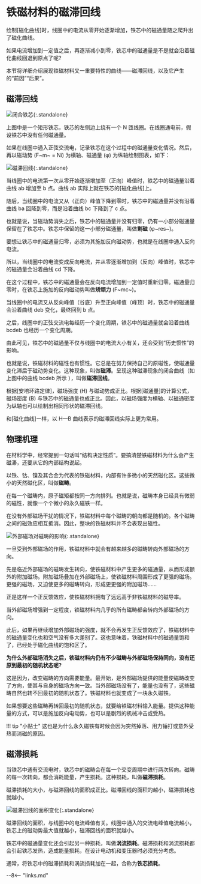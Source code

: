# 铁磁材料的磁滞回线

绘制[磁化曲线]时，线圈中的电流从零开始逐渐增加，铁芯中的磁通量随之爬升出了磁化曲线。

如果电流增加到一定值之后，再逐渐减小到零，铁芯中的磁通量是不是就会沿着磁化曲线回退到原点了呢?

本节将详细介绍展现铁磁材料又一重要特性的曲线——磁滞回线，以及它产生的“前因”“后果”。

## 磁滞回线

![闭合铁芯](https://pic3.zhimg.com/v2-7ca0ba2d9bf7873447bbccdecc152034_1440w.jpg "闭合铁芯"){:.standalone}

上图中是一个矩形铁芯，铁芯的左侧边上绕有一个 N 匝线圈。在线圈通电前，假设铁芯中没有任何磁通量。

如果在线圈中通入正弦交流电，记录铁芯在这个过程中的磁通量变化情况。然后，再以磁动势 (F~m~ = Ni) 为横轴、磁通量 (φ) 为纵轴绘制图表，如下：

![磁滞回线](https://pic1.zhimg.com/v2-76fa6cb42c5e6dea499f5096e3ac84de_b.webp "磁滞回线"){:.standalone}

当线圈中的电流第一次从零开始逐渐增加至（正向）峰值时，铁芯中的磁通量沿着曲线 ab 增加至 b 点。曲线 ab 实际上就在铁芯的[磁化曲线]上。

随后，当线圈中的电流又从（正向）峰值下降到零时，铁芯中的磁通量并没有沿着曲线 ba 回降到零，而是沿着曲线 bc 下降到了 c 点。

也就是说，当磁动势消失之后，铁芯中的磁通量并没有归零，仍有一小部分磁通量保留在了铁芯中。铁芯中保留的这一小部分磁通量，叫做**剩磁** (φ~res~)。

要想让铁芯中的磁通量归零，必须为其施加反向磁动势，也就是在线圈中通入反向电流。

所以，当线圈中的电流变成反向电流，并从零逐渐增加到（反向）峰值时，铁芯中的磁通量会沿着曲线 cd 下降。

在这个过程中，铁芯中的磁通量会在反向电流增加到一定值时重新归零。磁通量归零时，在铁芯上施加的反向磁动势叫做**矫顽力** (F~mc~)。

当线圈中的电流又从反向峰值（谷底）升至正向峰值（峰顶）时，铁芯中的磁通量会沿着曲线 deb 变化，最终回到 b 点。

之后，线圈中的正弦交流电每经历一个变化周期，铁芯中的磁通量就会沿着曲线 bcdeb 也经历一个变化周期。

由此可见，铁芯中的磁通量不仅与线圈中的电流大小有关，还会受到“历史惯性”的影响。

也就是说，铁磁材料的磁性也有惯性。它总是在努力保持自己的原磁性，使磁通量变化滞后于磁动势变化。这种现象，叫做**磁滞**。呈现这种磁滞现象的闭合曲线（如上图中的曲线 bcdeb 所示 ），叫做**磁滞回线**。

根据[安培环路定律]，磁场强度 (H) 与磁动势成正比。根据[磁通量]的计算公式，磁场密度 (B) 与铁芯中的磁通量也成正比。因此，以磁场强度为横轴、以磁通密度为纵轴也可以绘制出相同形状的磁滞回线。

和[磁化曲线]一样，以 H—B 曲线表示的磁滞回线实际上更为常用。

## 物理机理

在材料学中，经常提到一句话叫“结构决定性质”。要搞清楚铁磁材料为什么会产生磁滞，还要从它的内部结构说起。

以铁、钴、镍及其合金为代表的铁磁材料，内部有许多微小的天然磁化区。这些微小的天然磁化区，叫做**磁畴**。

在每一个磁畴内，原子磁矩都按同一方向排列。也就是说，磁畴本身已经具有微弱的磁性，就像一个个微小的永久磁铁一样。

在没有外部磁场干扰的情况下，铁磁材料中每个磁畴的朝向都是随机的。各个磁畴之间的磁效应相互抵消。因此，整块的铁磁材料并不会表现出磁性。

![外部磁场对磁畴的影响](https://pic2.zhimg.com/v2-fdc0a77e6a6a9ada565a7e19062a03bd_b.webp "外部磁场对磁畴的影响"){:.standalone}

一旦受到外部磁场的作用，铁磁材料中就会有越来越多的磁畴转向外部磁场的方向。

先是临近外部磁场的磁畴发生转向，使铁磁材料中产生更多的磁通量，从而形成额外的附加磁场。附加磁场叠加在外部磁场上，使铁磁材料周围形成了更强的磁场。更强的磁场，又迫使更多的磁畴转向，形成更更强的附加磁场……

正是这样一个正反馈效应，使铁磁材料拥有了远远高于非铁磁材料的磁导率。

当外部磁场增强到一定程度，铁磁材料内几乎的所有磁畴都会转向外部磁场的方向。

此后，如果再继续增加外部磁场的强度，就不会再发生正反馈效应了，铁磁材料中的磁通量变化也和空气没有多大差别了。这也意味着，铁磁材料中的磁通量饱和了，已经处于磁化曲线的饱和区了。

**为什么外部磁场消失之后，铁磁材料内仍有不少磁畴与外部磁场保持同向，没有还原到最初的随机状态呢?**

这是因为，改变磁畴的方向需要能量。最开始，是外部磁场提供的能量使磁畴改变了方向，使其与自身的磁场方向一致。当外部磁场没有了，能量也没有了，这些磁畴自然也转不回最初的随机状态了。铁磁材料也就变成了一块永久磁铁。

如果想要这些磁畴再转回最初的随机状态，就要给铁磁材料输入能量。提供这种能量的方式，可以是施加反向电动势，也可以是剧烈的机械冲击或受热。

!!! tip "小贴士"
    这也是为什么永久磁铁有时候会因为突然掉落、用力锤打或意外受热而消磁的原因。

## 磁滞损耗

当铁芯中通有交流电时，铁芯中的磁畴会在每一个交变周期中进行两次转向。磁畴的每一次转向，都会消耗能量，产生损耗。这种损耗，叫做**磁滞损耗**。

磁滞损耗的大小，与磁滞回线的面积成正比。磁滞回线的面积的越小，磁滞损耗也就越小。

![磁滞回线的面积变化](https://pic3.zhimg.com/v2-ac2d9f1e4b1294c5c63e5d1bb312e136_1440w.jpg "磁滞回线的面积变化"){:.standalone}

磁滞回线的面积，与线圈中的电流峰值有关。线圈中通入的交流电峰值电流越小，铁芯上的磁动势最大值就越小，磁滞回线的面积就越小。

铁芯中的磁通量变化还会引起另一种损耗，叫做**涡流损耗**。磁滞损耗和涡流损耗都会引起铁芯发热，造成能量损耗，在设计电动机和变压器时必须充分考虑。

通常，将铁芯中的磁滞损耗和涡流损耗加在一起，合称为**铁芯损耗**。



--8<-- "links.md"
